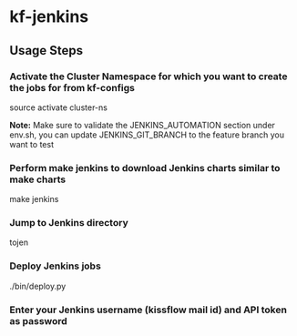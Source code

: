 # kf-jenkins

## Usage Steps

### Activate the Cluster Namespace for which you want to create the jobs for from kf-configs
source activate cluster-ns 

**Note:** Make sure to validate the JENKINS_AUTOMATION section under env.sh, you can update JENKINS_GIT_BRANCH to the feature branch you want to test

### Perform make jenkins to download Jenkins charts similar to make charts
make jenkins

### Jump to Jenkins directory
tojen

### Deploy Jenkins jobs
./bin/deploy.py

### Enter your Jenkins username (kissflow mail id) and API token as password
